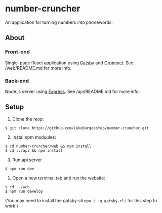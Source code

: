 # number-cruncher

An application for turning numbers into phonewords.

## About

### Front-end

Single-page React application using [Gatsby](https://www.gatsbyjs.org/) and [Grommet](https://v2.grommet.io). See /web/README.md for more info.

### Back-end

Node.js server using [Express](https://expressjs.com/). See /api/README.md for more info.

## Setup

1. Clone the reop:

```
$ git clone https://github.com/LukeBurgessYeo/number-cruncher.git
```

2. Instal npm moduules:

```
$ cd number-cruncher/web && npm install
$ cd ../api && npm install
```

3. Run api server

```
$ npm run dev
```

1. Open a new terminal tab and run the website:

```
$ cd ../web
$ npm run develop
```

(You may need to install the gatsby-cli `npm i -g gatsby-cli` for this step to work.)
